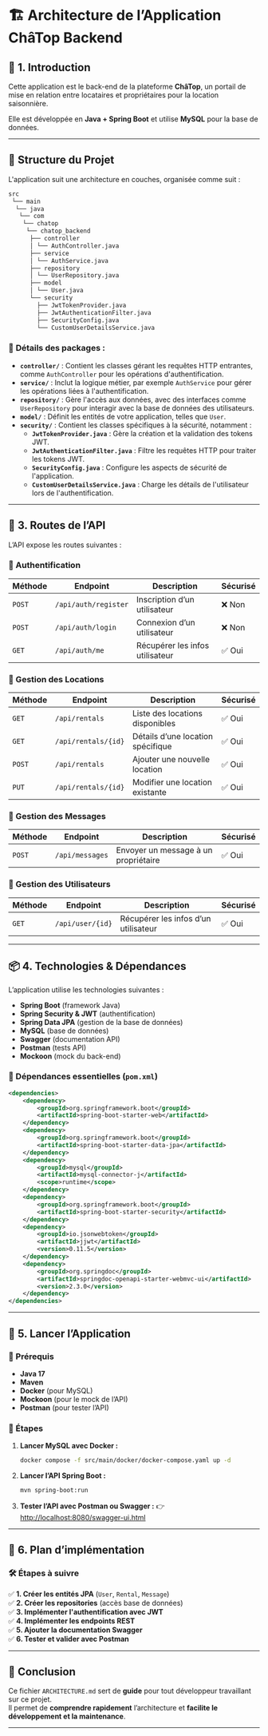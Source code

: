 # 🏗️ Architecture de l’Application ChâTop Backend

## 📌 1. Introduction

Cette application est le back-end de la plateforme **ChâTop**, un portail de mise en relation entre locataires et propriétaires pour la location saisonnière.

Elle est développée en **Java + Spring Boot** et utilise **MySQL** pour la base de données.

---

## 📂 **Structure du Projet**

L'application suit une architecture en couches, organisée comme suit :

```sh
src 
 └── main 
  └── java 
   └── com 
    └── chatop 
     └── chatop_backend 
      ├── controller 
      │ └── AuthController.java 
      ├── service 
      │ └── AuthService.java 
      ├── repository 
      │ └── UserRepository.java 
      ├── model 
      │ └── User.java 
      └── security 
        ├── JwtTokenProvider.java 
        ├── JwtAuthenticationFilter.java 
        ├── SecurityConfig.java 
        └── CustomUserDetailsService.java
```

### 📌 **Détails des packages :**

- **`controller/`** : Contient les classes gérant les requêtes HTTP entrantes, comme `AuthController` pour les opérations d'authentification.
- **`service/`** : Inclut la logique métier, par exemple `AuthService` pour gérer les opérations liées à l'authentification.
- **`repository/`** : Gère l'accès aux données, avec des interfaces comme `UserRepository` pour interagir avec la base de données des utilisateurs.
- **`model/`** : Définit les entités de votre application, telles que `User`.
- **`security/`** : Contient les classes spécifiques à la sécurité, notamment :
  - **`JwtTokenProvider.java`** : Gère la création et la validation des tokens JWT.
  - **`JwtAuthenticationFilter.java`** : Filtre les requêtes HTTP pour traiter les tokens JWT.
  - **`SecurityConfig.java`** : Configure les aspects de sécurité de l'application.
  - **`CustomUserDetailsService.java`** : Charge les détails de l'utilisateur lors de l'authentification.

---

## 📌 3. Routes de l’API

L’API expose les routes suivantes :

### **🔐 Authentification**

| Méthode | Endpoint            | Description                     | Sécurisé |
|---------|---------------------|---------------------------------|----------|
| `POST`  | `/api/auth/register` | Inscription d’un utilisateur   | ❌ Non  |
| `POST`  | `/api/auth/login`    | Connexion d’un utilisateur     | ❌ Non  |
| `GET`   | `/api/auth/me`       | Récupérer les infos utilisateur | ✅ Oui |

### **🏡 Gestion des Locations**

| Méthode | Endpoint            | Description                               | Sécurisé |
|---------|---------------------|-------------------------------------------|----------|
| `GET`   | `/api/rentals`       | Liste des locations disponibles          | ✅ Oui  |
| `GET`   | `/api/rentals/{id}`  | Détails d’une location spécifique        | ✅ Oui  |
| `POST`  | `/api/rentals`       | Ajouter une nouvelle location            | ✅ Oui  |
| `PUT`   | `/api/rentals/{id}`  | Modifier une location existante          | ✅ Oui  |

### **📩 Gestion des Messages**

| Méthode | Endpoint            | Description                                  | Sécurisé |
|---------|---------------------|----------------------------------------------|----------|
| `POST`  | `/api/messages`      | Envoyer un message à un propriétaire       | ✅ Oui  |

### **👤 Gestion des Utilisateurs**

| Méthode | Endpoint            | Description                        | Sécurisé |
|---------|---------------------|------------------------------------|----------|
| `GET`   | `/api/user/{id}`     | Récupérer les infos d’un utilisateur | ✅ Oui |

---

## **📦 4. Technologies & Dépendances**

L’application utilise les technologies suivantes :

- **Spring Boot** (framework Java)
- **Spring Security & JWT** (authentification)
- **Spring Data JPA** (gestion de la base de données)
- **MySQL** (base de données)
- **Swagger** (documentation API)
- **Postman** (tests API)
- **Mockoon** (mock du back-end)

### **📌 Dépendances essentielles (`pom.xml`)**

```xml
<dependencies>
    <dependency>
        <groupId>org.springframework.boot</groupId>
        <artifactId>spring-boot-starter-web</artifactId>
    </dependency>
    <dependency>
        <groupId>org.springframework.boot</groupId>
        <artifactId>spring-boot-starter-data-jpa</artifactId>
    </dependency>
    <dependency>
        <groupId>mysql</groupId>
        <artifactId>mysql-connector-j</artifactId>
        <scope>runtime</scope>
    </dependency>
    <dependency>
        <groupId>org.springframework.boot</groupId>
        <artifactId>spring-boot-starter-security</artifactId>
    </dependency>
    <dependency>
        <groupId>io.jsonwebtoken</groupId>
        <artifactId>jjwt</artifactId>
        <version>0.11.5</version>
    </dependency>
    <dependency>
        <groupId>org.springdoc</groupId>
        <artifactId>springdoc-openapi-starter-webmvc-ui</artifactId>
        <version>2.3.0</version>
    </dependency>
</dependencies>
```

---

## **🚀 5. Lancer l’Application**

### **📌 Prérequis**

- **Java 17**
- **Maven**
- **Docker** (pour MySQL)
- **Mockoon** (pour le mock de l’API)
- **Postman** (pour tester l’API)

### **📌 Étapes**

1. **Lancer MySQL avec Docker :**

   ```sh
   docker compose -f src/main/docker/docker-compose.yaml up -d
   ```

2. **Lancer l’API Spring Boot :**

   ```sh
   mvn spring-boot:run
   ```

3. **Tester l’API avec Postman ou Swagger :**
   👉 [http://localhost:8080/swagger-ui.html](http://localhost:8080/swagger-ui.html)

---

## **📌 6. Plan d’implémentation**

### **🛠️ Étapes à suivre**

✅ **1. Créer les entités JPA** (`User`, `Rental`, `Message`)  
✅ **2. Créer les repositories** (accès base de données)  
✅ **3. Implémenter l'authentification avec JWT**  
✅ **4. Implémenter les endpoints REST**  
✅ **5. Ajouter la documentation Swagger**  
✅ **6. Tester et valider avec Postman**  

---

## **🎯 Conclusion**

Ce fichier `ARCHITECTURE.md` sert de **guide** pour tout développeur travaillant sur ce projet.  
Il permet de **comprendre rapidement** l’architecture et **facilite le développement et la maintenance**.  

---

